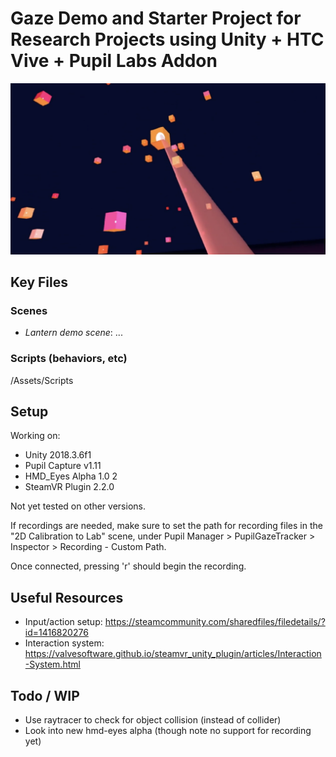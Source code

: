 # Gaze Demo and Starter Project for Research Projects using Unity + HTC Vive + Pupil Labs Addon

![gaze lanterns screenshot](https://github.com/onejgordon/gaze_lanterns/blob/master/resources/gaze_lanterns_ss.png?raw=true)

## Key Files

### Scenes

* _Lantern demo scene_: ...

### Scripts (behaviors, etc)

/Assets/Scripts

## Setup

Working on:

* Unity 2018.3.6f1
* Pupil Capture v1.11
* HMD_Eyes Alpha 1.0 2
* SteamVR Plugin 2.2.0

Not yet tested on other versions.

If recordings are needed, make sure to set the path for recording files in the "2D Calibration to Lab" scene, under Pupil Manager > PupilGazeTracker > Inspector > Recording - Custom Path.

Once connected, pressing 'r' should begin the recording.

## Useful Resources

* Input/action setup: https://steamcommunity.com/sharedfiles/filedetails/?id=1416820276
* Interaction system: https://valvesoftware.github.io/steamvr_unity_plugin/articles/Interaction-System.html

## Todo / WIP

* Use raytracer to check for object collision (instead of collider)
* Look into new hmd-eyes alpha (though note no support for recording yet)
